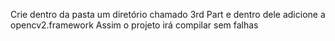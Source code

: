 Crie dentro da pasta um diretório chamado 3rd Part e dentro dele adicione a opencv2.framework
Assim o projeto irá compilar sem falhas
